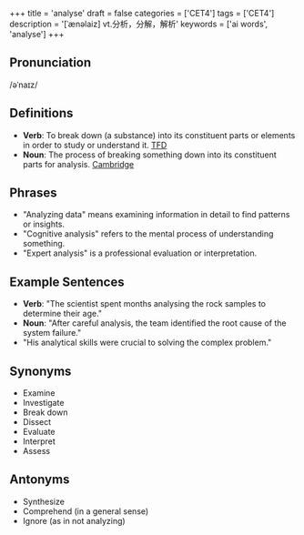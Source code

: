 +++
title = 'analyse'
draft = false
categories = ['CET4']
tags = ['CET4']
description = '[ˈænəlaiz] vt.分析，分解，解析'
keywords = ['ai words', 'analyse']
+++

## Pronunciation
/əˈnaɪz/

## Definitions
- **Verb**: To break down (a substance) into its constituent parts or elements in order to study or understand it. [TFD](https://www.thefreedictionary.com/analyse)
- **Noun**: The process of breaking something down into its constituent parts for analysis. [Cambridge](https://dictionary.cambridge.org/dictionary/english/analysis)

## Phrases
- "Analyzing data" means examining information in detail to find patterns or insights.
- "Cognitive analysis" refers to the mental process of understanding something.
- "Expert analysis" is a professional evaluation or interpretation.

## Example Sentences
- **Verb**: "The scientist spent months analysing the rock samples to determine their age."
- **Noun**: "After careful analysis, the team identified the root cause of the system failure."
- "His analytical skills were crucial to solving the complex problem."

## Synonyms
- Examine
- Investigate
- Break down
- Dissect
- Evaluate
- Interpret
- Assess

## Antonyms
- Synthesize
- Comprehend (in a general sense)
- Ignore (as in not analyzing)
